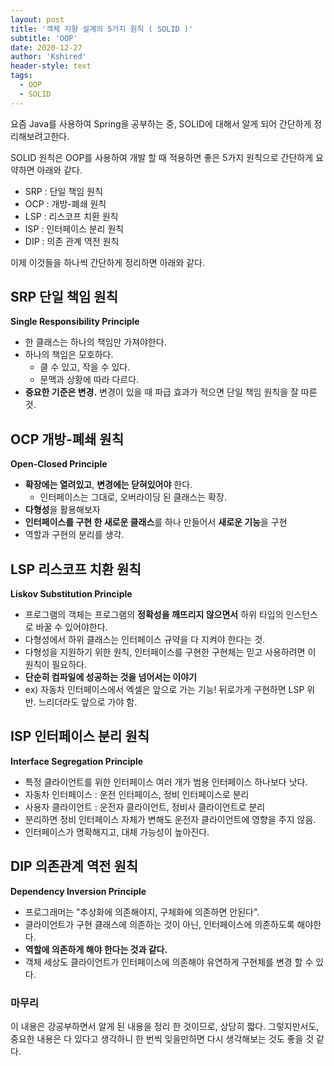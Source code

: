 ```yaml
---
layout: post
title: '객체 지향 설계의 5가지 원칙 ( SOLID )'
subtitle: 'OOP'
date: 2020-12-27
author: 'Kshired'
header-style: text
tags:
  - OOP
  - SOLID
---
```


요즘 Java를 사용하여 Spring을 공부하는 중, SOLID에 대해서 알게 되어 간단하게 정리해보려고한다.

SOLID 원칙은 OOP를 사용하여 개발 할 때 적용하면 좋은 5가지 원칙으로 간단하게 요약하면 아래와 같다.

- SRP : 단일 책임 원칙
- OCP : 개방-폐쇄 원칙
- LSP : 리스코프 치환 원칙
- ISP : 인터페이스 분리 원칙
- DIP : 의존 관계 역전 원칙

이제 이것들을 하나씩 간단하게 정리하면 아래와 같다.

## SRP 단일 책임 원칙

**Single Responsibility Principle**

- 한 클래스는 하나의 책임만 가져야한다.
- 하나의 책임은 모호하다.
  - 클 수 있고, 작을 수 있다.
  - 문맥과 상황에 따라 다르다.
- **중요한 기준은 변경.** 변경이 있을 때 파급 효과가 적으면 단일 책임 원칙을 잘 따른 것.

## OCP 개방-폐쇄 원칙

**Open-Closed Principle**

- **확장에는 열려있고**, **변경에는 닫혀있어야** 한다.
  - 인터페이스는 그대로, 오버라이딩 된 클래스는 확장.
- **다형성**을 활용해보자
- **인터페이스를 구현 한 새로운 클래스**를 하나 만들어서 **새로운 기능**을 구현
- 역할과 구현의 분리를 생각.

## LSP 리스코프 치환 원칙

**Liskov Substitution Principle**

- 프로그램의 객체는 프로그램의 **정확성을 깨뜨리지 않으면서** 하위 타입의 인스턴스로 바꿀 수 있어야한다.
- 다형성에서 하위 클래스는 인터페이스 규약을 다 지켜야 한다는 것.
- 다형성을 지원하기 위한 원칙, 인터페이스를 구현한 구현체는 믿고 사용하려면 이 원칙이 필요하다.
- **단순히 컴파일에 성공하는 것을 넘어서는 이야기**
- ex) 자동차 인터페이스에서 엑셀은 앞으로 가는 기능! 뒤로가게 구현하면 LSP 위반. 느리더라도 앞으로 가야 함.

## ISP 인터페이스 분리 원칙

**Interface Segregation Principle**

- 특정 클라이언트를 위한 인터페이스 여러 개가 범용 인터페이스 하나보다 낫다.
- 자동차 인터페이스 : 운전 인터페이스, 정비 인터페이스로 분리
- 사용자 클라이언트 : 운전자 클라이언트, 정비사 클라이언트로 분리
- 분리하면 정비 인터페이스 자체가 변해도 운전자 클라이언트에 영향을 주지 않음.
- 인터페이스가 명확해지고, 대체 가능성이 높아진다.

## DIP 의존관계 역전 원칙

**Dependency Inversion Principle**

- 프로그래머는 "추상화에 의존해야지, 구체화에 의존하면 안된다".
- 클라이언트가 구현 클래스에 의존하는 것이 아닌, 인터페이스에 의존하도록 해야한다.
- **역할에 의존하게 해야 한다는 것과 같다.**
- 객체 세상도 클라이언트가 인터페이스에 의존해야 유연하게 구현체를 변경 할 수 있다.

### 마무리

이 내용은 강공부하면서 알게 된 내용을 정리 한 것이므로, 상당히 짧다. 그렇지만서도, 중요한 내용은 다 있다고 생각하니 한 번씩 잊을만하면 다시 생각해보는 것도 좋을 것 같다.
